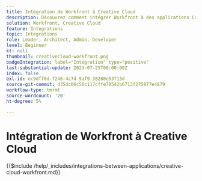 ```yaml
---
title: Intégration de Workfront à Creative Cloud
description: Découvrez comment intégrer Workfront à des applications Creative Cloud.
solution: Workfront, Creative Cloud
feature: Integrations
topic: Integrations
role: Leader, Architect, Admin, Developer
level: Beginner
kt: null
thumbnail: creativecloud-workfront.png
badgeIntegration: label="Intégration" type="positive"
last-substantial-update: 2023-07-25T00:00:00Z
index: false
exl-id: ec9dff0d-7246-4c7d-9af9-38280e53713d
source-git-commit: d35dc06c56c117cffe70542b6713f275877e4879
workflow-type: tm+mt
source-wordcount: '20'
ht-degree: 5%

---
```


# Intégration de Workfront à Creative Cloud

{{$include /help/_includes/integrations-between-applications/creative-cloud-workfront.md}}
